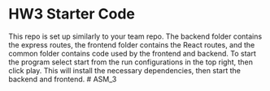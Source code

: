 # HW3 Starter Code

This repo is set up similarly to your team repo. The backend folder 
contains the express routes, the frontend folder contains the React 
routes, and the common folder contains code used by the frontend and
backend. To start the program select start from the run configurations 
in the top right, then click play. This will install the necessary 
dependencies, then start the backend and frontend. #   A S M _ 3  
 